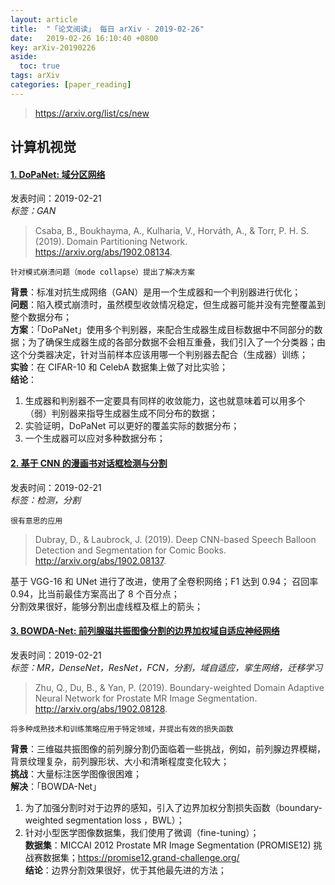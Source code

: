 ```yaml
---
layout: article
title:  "「论文阅读」 每日 arXiv · 2019-02-26"
date:   2019-02-26 16:10:40 +0800
key: arXiv-20190226
aside:
  toc: true
tags: arXiv
categories: [paper_reading]
---
```


><https://arxiv.org/list/cs/new>  

## 计算机视觉
#### [1. DoPaNet: 域分区网络](http://cn.arxiv.org/abs/1902.08134)
发表时间：2019-02-21   
*标签：GAN*  

<!--more-->

>Csaba, B., Boukhayma, A., Kulharia, V., Horváth, A., & Torr, P. H. S. (2019). Domain Partitioning Network. <https://arxiv.org/abs/1902.08134>.    

    针对模式崩溃问题（mode collapse）提出了解决方案  

**背景**：标准对抗生成网络（GAN）是用一个生成器和一个判别器进行优化；  
**问题**：陷入模式崩溃时，虽然模型收敛情况稳定，但生成器可能并没有完整覆盖到整个数据分布；  
**方案**：「DoPaNet」使用多个判别器，来配合生成器生成目标数据中不同部分的数据；为了确保生成器生成的各部分数据不会相互重叠，我们引入了一个分类器；由这个分类器决定，针对当前样本应该用哪一个判别器去配合（生成器）训练；    
**实验**：在 CIFAR-10 和 CelebA 数据集上做了对比实验；  
**结论**：  
  1. 生成器和判别器不一定要具有同样的收敛能力，这也就意味着可以用多个（弱）判别器来指导生成器生成不同分布的数据；  
  2.  实验证明，DoPaNet 可以更好的覆盖实际的数据分布；    
  3. 一个生成器可以应对多种数据分布；  

#### [2. 基于 CNN 的漫画书对话框检测与分割](http://cn.arxiv.org/abs/1902.08137)  
发表时间：2019-02-21   
*标签：检测，分割*    

    很有意思的应用    

>Dubray, D., & Laubrock, J. (2019). Deep CNN-based Speech Balloon Detection and Segmentation for Comic Books. <http://arxiv.org/abs/1902.08137>.  

基于 VGG-16 和 UNet 进行了改进，使用了全卷积网络；F1 达到 0.94； 召回率 0.94，比当前最佳方案高出了 8 个百分点；  
分割效果很好，能够分割出虚线框及框上的箭头；    

#### [3. BOWDA-Net: 前列腺磁共振图像分割的边界加权域自适应神经网络](http://cn.arxiv.org/abs/1902.08128)
发表时间：2019-02-21   
*标签：MR，DenseNet，ResNet，FCN，分割，域自适应，挛生网络，迁移学习*    
>Zhu, Q., Du, B., & Yan, P. (2019). Boundary-weighted Domain Adaptive Neural Network for Prostate MR Image Segmentation. <http://arxiv.org/abs/1902.08128>.  

    将多种成熟技术和训练策略应用于特定领域，并提出有效的损失函数   

**背景**：三维磁共振图像的前列腺分割仍面临着一些挑战，例如，前列腺边界模糊，背景纹理复杂，前列腺形状、大小和清晰程度变化较大；  
**挑战**：大量标注医学图像很困难；  
**解决**：「BOWDA-Net」   
  1. 为了加强分割时对于边界的感知，引入了边界加权分割损失函数（boundary-weighted segmentation loss ，BWL）；
  2. 针对小型医学图像数据集，我们使用了微调（fine-tuning）；  
**数据集**：MICCAI 2012 Prostate MR Image Segmentation (PROMISE12) 挑战赛数据集；<https://promise12.grand-challenge.org/>  
**结论**：边界分割效果很好，优于其他最先进的方法；
